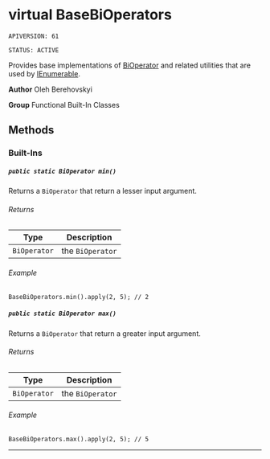 # virtual BaseBiOperators

`APIVERSION: 61`

`STATUS: ACTIVE`

Provides base implementations of [BiOperator](/docs/Functional-Abstract-Classes/BiOperator.md)
and related utilities that are used by [IEnumerable](IEnumerable).


**Author** Oleh Berehovskyi


**Group** Functional Built-In Classes

## Methods
### Built-Ins
##### `public static BiOperator min()`

Returns a `BiOperator` that return a lesser input argument.

###### Returns

|Type|Description|
|---|---|
|`BiOperator`|the `BiOperator`|

###### Example
```apex
BaseBiOperators.min().apply(2, 5); // 2
```


##### `public static BiOperator max()`

Returns a `BiOperator` that return a greater input argument.

###### Returns

|Type|Description|
|---|---|
|`BiOperator`|the `BiOperator`|

###### Example
```apex
BaseBiOperators.max().apply(2, 5); // 5
```


---
